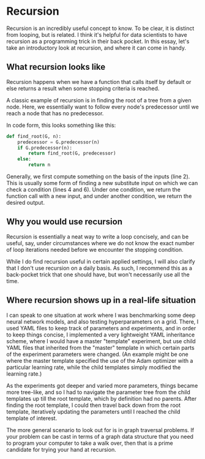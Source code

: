 # Recursion

Recursion is an incredibly useful concept to know.
To be clear, it is distinct from looping, but is related.
I think it's helpful for data scientists
to have recursion as a programming trick in their back pocket.
In this essay, let's take an introductory look at recursion,
and where it can come in handy.

## What recursion looks like

Recursion happens when we have a function
that calls itself by default
or else returns a result when some stopping criteria is reached.

A classic example of recursion
is in finding the root of a tree from a given node.
Here, we essentially want to follow every node's predecessor
until we reach a node that has no predecessor.

In code form, this looks something like this:

```python linenums="1"
def find_root(G, n):
    predecessor = G.predecessor(n)
    if G.predecessor(n):
        return find_root(G, predecessor)
    else:
        return n
```

Generally, we first compute something on the basis of the inputs (line 2).
This is usually some form of finding a new substitute input
on which we can check a condition (lines 4 and 6).
Under one condition, we return the function call with a new input,
and under another condition, we return the desired output.

## Why you would use recursion

Recursion is essentially a neat way to write a loop concisely,
and can be useful, say,
under circumstances where we do not know
the exact number of loop iterations needed
before we encounter the stopping condition.

While I do find recursion useful in certain applied settings,
I will also clarify that I don't use recursion on a daily basis.
As such, I recommend this as a back-pocket trick that one should have,
but won't necessarily use all the time.

## Where recursion shows up in a real-life situation

I can speak to one situation at work
where I was benchmarking some deep neural network models,
and also testing hyperparameters on a grid.
There, I used YAML files to keep track of parameters and experiments,
and in order to keep things concise,
I implemented a very lightweight YAML inheritance scheme,
where I would have a master "template" experiment,
but use child YAML files that inherited from the "master" template
in which certain parts of the experiment parameters were changed.
(An example might be one where the master template
specified the use of the Adam optimizer with a particular learning rate,
while the child templates simply modified the learning rate.)

As the experiments got deeper and varied more parameters,
things became more tree-like,
and so I had to navigate the parameter tree from the child templates
up till the root template, which by definition had no parents.
After finding the root template,
I could then travel back down from the root template,
iteratively updating the parameters
until I reached the child template of interest.

The more general scenario to look out for is in graph traversal problems.
If your problem can be cast in terms of a graph data structure
that you need to program your computer to take a walk over,
then that is a prime candidate for trying your hand at recursion.

